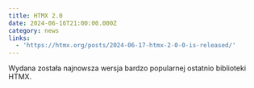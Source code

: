 ```yaml
---
title: HTMX 2.0
date: 2024-06-16T21:00:00.000Z
category: news
links:
  - 'https://htmx.org/posts/2024-06-17-htmx-2-0-0-is-released/'
---
```


Wydana została najnowsza wersja bardzo popularnej ostatnio biblioteki HTMX.
